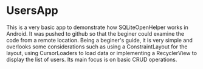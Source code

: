 # UsersApp
This is a very basic app to demonstrate how SQLiteOpenHelper works in Android. It was pushed to github so that the beginer could examine the code from a remote location.
Being a beginer's guide, it is very simple and overlooks some considerations such as using a ConstraintLayout for the layout, using CursorLoaders to load data or
implementing a RecyclerView to display the list of users. Its main focus is on basic CRUD operations.
